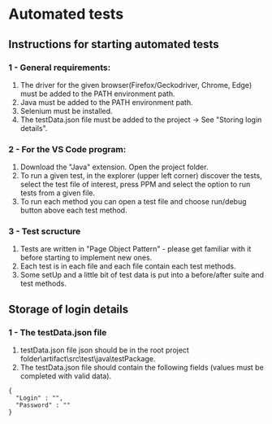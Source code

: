 Automated tests
========================

## Instructions for starting automated tests 

### 1 - General requirements:

1. The driver for the given browser(Firefox/Geckodriver, Chrome, Edge) must be added to the PATH environment path.
2. Java must be added to the PATH environment path.
3. Selenium must be installed.
4. The testData.json file must be added to the project -> See "Storing login details".

### 2 - For the VS Code program:

1. Download the "Java" extension. Open the project folder.
2. To run a given test, in the explorer (upper left corner) discover the tests, select the test file of interest, press PPM and select the option to run tests from a given file.
3. To run each method you can open a test file and choose run/debug button above each test method.

### 3 - Test scructure

1. Tests are written in "Page Object Pattern" - please get familiar with it before starting to implement new ones.
2. Each test is in each file and each file contain each test methods. 
3. Some setUp and a little bit of test data is put into a before/after suite and test methods.

##  Storage of login details 

### 1 - The testData.json file

1. testData.json file json should be in the root project folder\artifact\src\test\java\testPackage.
2. The testData.json file should contain the following fields (values must be completed with valid data).

```
{
  "Login" : "",
  "Password" : ""
}

```
